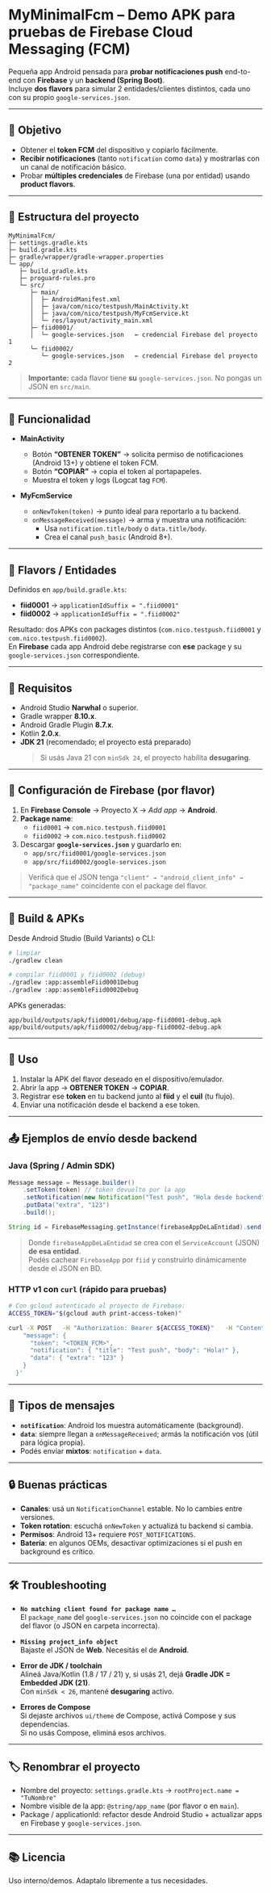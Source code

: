 # MyMinimalFcm – Demo APK para pruebas de Firebase Cloud Messaging (FCM)

Pequeña app Android pensada para **probar notificaciones push** end-to-end con **Firebase** y un **backend (Spring Boot)**.  
Incluye **dos flavors** para simular 2 entidades/clientes distintos, cada uno con su propio `google-services.json`.

---

## 🎯 Objetivo

- Obtener el **token FCM** del dispositivo y copiarlo fácilmente.
- **Recibir notificaciones** (tanto `notification` como `data`) y mostrarlas con un canal de notificación básico.
- Probar **múltiples credenciales** de Firebase (una por entidad) usando **product flavors**.

---

## 📁 Estructura del proyecto

```
MyMinimalFcm/
├─ settings.gradle.kts
├─ build.gradle.kts
├─ gradle/wrapper/gradle-wrapper.properties
└─ app/
   ├─ build.gradle.kts
   ├─ proguard-rules.pro
   └─ src/
      ├─ main/
      │  ├─ AndroidManifest.xml
      │  ├─ java/com/nico/testpush/MainActivity.kt
      │  ├─ java/com/nico/testpush/MyFcmService.kt
      │  └─ res/layout/activity_main.xml
      ├─ fiid0001/
      │  └─ google-services.json   ← credencial Firebase del proyecto 1
      └─ fiid0002/
         └─ google-services.json   ← credencial Firebase del proyecto 2
```

> **Importante:** cada flavor tiene **su** `google-services.json`. No pongas un JSON en `src/main`.

---

## 🧩 Funcionalidad

- **MainActivity**
  - Botón **“OBTENER TOKEN”** → solicita permiso de notificaciones (Android 13+) y obtiene el token FCM.
  - Botón **“COPIAR”** → copia el token al portapapeles.
  - Muestra el token y logs (Logcat tag `FCM`).

- **MyFcmService**
  - `onNewToken(token)` → punto ideal para reportarlo a tu backend.
  - `onMessageReceived(message)` → arma y muestra una notificación:
    - Usa `notification.title/body` o `data.title/body`.
    - Crea el canal `push_basic` (Android 8+).

---

## 🧪 Flavors / Entidades

Definidos en `app/build.gradle.kts`:

- **fiid0001** → `applicationIdSuffix = ".fiid0001"`
- **fiid0002** → `applicationIdSuffix = ".fiid0002"`

Resultado: dos APKs con packages distintos (`com.nico.testpush.fiid0001` y `com.nico.testpush.fiid0002`).  
En **Firebase** cada app Android debe registrarse con **ese** package y su `google-services.json` correspondiente.

---

## 🔧 Requisitos

- Android Studio **Narwhal** o superior.
- Gradle wrapper **8.10.x**.
- Android Gradle Plugin **8.7.x**.
- Kotlin **2.0.x**.
- **JDK 21** (recomendado; el proyecto está preparado)  
  > Si usás Java 21 con `minSdk 24`, el proyecto habilita **desugaring**.

---

## 🚀 Configuración de Firebase (por flavor)

1. En **Firebase Console** → Proyecto X → *Add app* → **Android**.
2. **Package name**:
   - `fiid0001` → `com.nico.testpush.fiid0001`
   - `fiid0002` → `com.nico.testpush.fiid0002`
3. Descargar **`google-services.json`** y guardarlo en:
   - `app/src/fiid0001/google-services.json`
   - `app/src/fiid0002/google-services.json`

> Verificá que el JSON tenga `"client" → "android_client_info" → "package_name"` coincidente con el package del flavor.

---

## 🧱 Build & APKs

Desde Android Studio (Build Variants) o CLI:

```bash
# limpiar
./gradlew clean

# compilar fiid0001 y fiid0002 (debug)
./gradlew :app:assembleFiid0001Debug
./gradlew :app:assembleFiid0002Debug
```

APKs generadas:

```
app/build/outputs/apk/fiid0001/debug/app-fiid0001-debug.apk
app/build/outputs/apk/fiid0002/debug/app-fiid0002-debug.apk
```

---

## 📲 Uso

1. Instalar la APK del flavor deseado en el dispositivo/emulador.
2. Abrir la app → **OBTENER TOKEN** → **COPIAR**.
3. Registrar ese **token** en tu backend junto al **fiid** y el **cuil** (tu flujo).
4. Enviar una notificación desde el backend a ese token.

---

## 📤 Ejemplos de envío desde backend

### Java (Spring / Admin SDK)

```java
Message message = Message.builder()
    .setToken(token) // token devuelto por la app
    .setNotification(new Notification("Test push", "Hola desde backend"))
    .putData("extra", "123")
    .build();

String id = FirebaseMessaging.getInstance(firebaseAppDeLaEntidad).send(message);
```

> Donde `firebaseAppDeLaEntidad` se crea con el `ServiceAccount` (JSON) **de esa entidad**.  
> Podés cachear `FirebaseApp` por `fiid` y construirlo dinámicamente desde el JSON en BD.

### HTTP v1 con `curl` (rápido para pruebas)

```bash
# Con gcloud autenticado al proyecto de Firebase:
ACCESS_TOKEN="$(gcloud auth print-access-token)"

curl -X POST   -H "Authorization: Bearer ${ACCESS_TOKEN}"   -H "Content-Type: application/json; charset=UTF-8"   https://fcm.googleapis.com/v1/projects/<PROJECT_ID>/messages:send   -d '{
    "message": {
      "token": "<TOKEN_FCM>",
      "notification": { "title": "Test push", "body": "Hola!" },
      "data": { "extra": "123" }
    }
  }'
```

---

## 🔔 Tipos de mensajes

- **`notification`**: Android los muestra automáticamente (background).  
- **`data`**: siempre llegan a `onMessageReceived`; armás la notificación vos (útil para lógica propia).  
- Podés enviar **mixtos**: `notification` + `data`.

---

## 🔒 Buenas prácticas

- **Canales**: usá un `NotificationChannel` estable. No lo cambies entre versiones.
- **Token rotation**: escuchá `onNewToken` y actualizá tu backend si cambia.
- **Permisos**: Android 13+ requiere `POST_NOTIFICATIONS`.
- **Batería**: en algunos OEMs, desactivar optimizaciones si el push en background es crítico.

---

## 🛠️ Troubleshooting

- **`No matching client found for package name …`**  
  El `package_name` del `google-services.json` no coincide con el package del flavor (o JSON en carpeta incorrecta).

- **`Missing project_info object`**  
  Bajaste el JSON de **Web**. Necesitás el de **Android**.

- **Error de JDK / toolchain**  
  Alineá Java/Kotlin (1.8 / 17 / 21) y, si usás 21, dejá **Gradle JDK = Embedded JDK (21)**.  
  Con `minSdk < 26`, mantené **desugaring** activo.

- **Errores de Compose**  
  Si dejaste archivos `ui/theme` de Compose, activá Compose y sus dependencias.  
  Si no usás Compose, eliminá esos archivos.

---

## 🏷️ Renombrar el proyecto

- Nombre del proyecto: `settings.gradle.kts` → `rootProject.name = "TuNombre"`
- Nombre visible de la app: `@string/app_name` (por flavor o en `main`).
- Package / applicationId: refactor desde Android Studio + actualizar apps en Firebase y `google-services.json`.

---

## 📚 Licencia

Uso interno/demos. Adaptalo libremente a tus necesidades.
